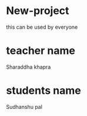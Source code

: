 # New-project
this can be used by everyone
# teacher name 
Sharaddha khapra
# students name
Sudhanshu pal
